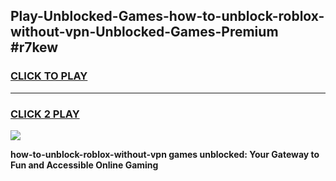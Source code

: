 
## Play-Unblocked-Games-how-to-unblock-roblox-without-vpn-Unblocked-Games-Premium #r7kew
<h3>
<a href="https://premium.freeplayer.one?title=how-to-unblock-roblox-without-vpn&ref=12M">CLICK TO PLAY</a></h3>
<hr>

<h3>
<a href="https://premium.freeplayer.one?title=how-to-unblock-roblox-without-vpn&ref=12M">CLICK 2 PLAY</a>
  
</h3>

<a href="https://premium.freeplayer.one?title=how-to-unblock-roblox-without-vpn&ref=12M"><img src="https://clearcache.store/games.png"></a>


**how-to-unblock-roblox-without-vpn games unblocked: Your Gateway to Fun and Accessible Online Gaming**
